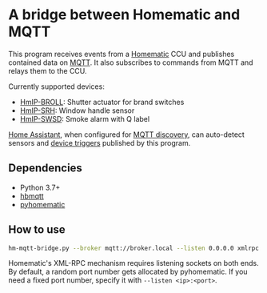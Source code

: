 # A bridge between Homematic and MQTT
This program receives events from a [Homematic](https://www.eq-3.de/produkte/homematic.html) CCU and publishes contained data on [MQTT](https://mqtt.org/). It also subscribes to commands from MQTT and relays them to the CCU.

Currently supported devices:
* [HmIP-BROLL](https://www.homematic-ip.com/en/products/detail/homematic-ip-shutter-actuator-for-brand-switches.html): Shutter actuator for brand switches
* [HmIP-SRH](https://www.homematic-ip.com/en/products/detail/homematic-ip-window-handle-sensor.html): Window handle sensor
* [HmIP-SWSD](https://www.homematic-ip.com/en/products/detail/homematic-ip-smoke-alarm-with-q-lable.html): Smoke alarm with Q label

[Home Assistant](https://www.home-assistant.io/), when configured for [MQTT discovery](https://www.home-assistant.io/docs/mqtt/discovery/), can auto-detect sensors and [device triggers](https://www.home-assistant.io/integrations/device_trigger.mqtt/) published by this program.

## Dependencies
* Python 3.7+
* [hbmqtt](https://pypi.org/project/hbmqtt/)
* [pyhomematic](https://pypi.org/project/pyhomematic/)

## How to use
```sh
hm-mqtt-bridge.py --broker mqtt://broker.local --listen 0.0.0.0 xmlrpc://ccu.local:2010
```
Homematic's XML-RPC mechanism requires listening sockets on both ends. By default, a random port number gets allocated by pyhomematic. If you need a fixed port number, specify it with `--listen <ip>:<port>`.
